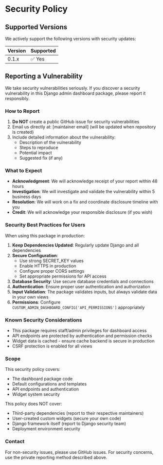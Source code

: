 # Security Policy

## Supported Versions

We actively support the following versions with security updates:

| Version | Supported          |
| ------- | ------------------ |
| 0.1.x   | ✅ Yes            |

## Reporting a Vulnerability

We take security vulnerabilities seriously. If you discover a security vulnerability in this Django admin dashboard package, please report it responsibly.

### How to Report

1. **Do NOT** create a public GitHub issue for security vulnerabilities
2. Email us directly at: [maintainer email] (will be updated when repository is created)
3. Include detailed information about the vulnerability:
   - Description of the vulnerability
   - Steps to reproduce
   - Potential impact
   - Suggested fix (if any)

### What to Expect

- **Acknowledgment**: We will acknowledge receipt of your report within 48 hours
- **Investigation**: We will investigate and validate the vulnerability within 5 business days
- **Resolution**: We will work on a fix and coordinate disclosure timeline with you
- **Credit**: We will acknowledge your responsible disclosure (if you wish)

### Security Best Practices for Users

When using this package in production:

1. **Keep Dependencies Updated**: Regularly update Django and all dependencies
2. **Secure Configuration**: 
   - Use strong SECRET_KEY values
   - Enable HTTPS in production
   - Configure proper CORS settings
   - Set appropriate permissions for API access
3. **Database Security**: Use secure database credentials and connections
4. **Authentication**: Ensure proper user authentication and authorization
5. **Input Validation**: The package validates inputs, but always validate data in your own views
6. **Permissions**: Configure `CUSTOM_ADMIN_DASHBOARD_CONFIG['API_PERMISSIONS']` appropriately

### Known Security Considerations

- This package requires staff/admin privileges for dashboard access
- API endpoints are protected by authentication and permission checks
- Widget data is cached - ensure cache backend is secure in production
- CSRF protection is enabled for all views

### Scope

This security policy covers:
- The dashboard package code
- Default configurations and templates
- API endpoints and authentication
- Widget system security

This policy does NOT cover:
- Third-party dependencies (report to their respective maintainers)
- User-created custom widgets (secure your own code)
- Django framework itself (report to Django security team)
- Deployment environment security

### Contact

For non-security issues, please use GitHub issues.
For security concerns, use the private reporting method described above.
